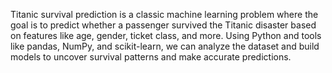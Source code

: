 Titanic survival prediction is a classic machine learning problem where the goal is to predict whether a passenger survived the Titanic disaster based on features like age, gender, ticket class, and more. Using Python and tools like pandas, NumPy, and scikit-learn, we can analyze the dataset and build models to uncover survival patterns and make accurate predictions.
